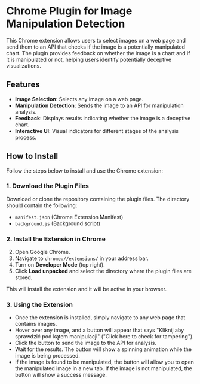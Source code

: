 # Chrome Plugin for Image Manipulation Detection

This Chrome extension allows users to select images on a web 
page and send them to an API that checks if the image is a 
potentially manipulated chart. The plugin provides feedback on whether 
the image is a chart and if it is manipulated or not, 
helping users identify potentially 
deceptive visualizations.

## Features
- **Image Selection**: Selects any image on a web page.
- **Manipulation Detection**: Sends the image to an API for manipulation analysis.
- **Feedback**: Displays results indicating whether the image is a deceptive chart.
- **Interactive UI**: Visual indicators for different stages of the analysis process.

## How to Install

Follow the steps below to install and use the Chrome extension:

### 1. Download the Plugin Files
Download or clone the repository containing the plugin files. The directory should contain the following:
- `manifest.json` (Chrome Extension Manifest)
- `background.js` (Background script)

### 2. Install the Extension in Chrome
2. Open Google Chrome.
2. Navigate to `chrome://extensions/` in your address bar.
3. Turn on **Developer Mode** (top right).
4. Click **Load unpacked** and select the directory where the plugin files are stored.

This will install the extension and it will be active in your browser.

### 3. Using the Extension

- Once the extension is installed, simply navigate to any web page that contains images.
- Hover over any image, and a button will appear that says "Kliknij aby sprawdzić pod kątem manipulacji" ("Click here to check for tampering").
- Click the button to send the image to the API for analysis.
- Wait for the results. The button will show a spinning animation while the image is being processed.
- If the image is found to be manipulated, the button will allow you to open the manipulated image in a new tab. If the image is not manipulated, the button will show a success message.
